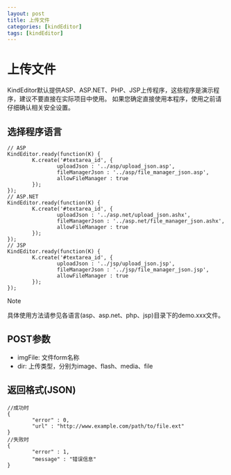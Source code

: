 ```yaml
---
layout: post
title: 上传文件
categories: [kindEditor]
tags: [kindEditor]
---
```


# 上传文件

KindEditor默认提供ASP、ASP.NET、PHP、JSP上传程序，这些程序是演示程序，建议不要直接在实际项目中使用。 如果您确定直接使用本程序，使用之前请仔细确认相关安全设置。

## 选择程序语言

```
// ASP
KindEditor.ready(function(K) {
        K.create('#textarea_id', {
                uploadJson : '../asp/upload_json.asp',
                fileManagerJson : '../asp/file_manager_json.asp',
                allowFileManager : true
        });
});
// ASP.NET
KindEditor.ready(function(K) {
        K.create('#textarea_id', {
                uploadJson : '../asp.net/upload_json.ashx',
                fileManagerJson : '../asp.net/file_manager_json.ashx',
                allowFileManager : true
        });
});
// JSP
KindEditor.ready(function(K) {
        K.create('#textarea_id', {
                uploadJson : '../jsp/upload_json.jsp',
                fileManagerJson : '../jsp/file_manager_json.jsp',
                allowFileManager : true
        });
});
```

Note

具体使用方法请参见各语言(asp、asp.net、php、jsp)目录下的demo.xxx文件。

## POST参数

-   imgFile: 文件form名称
-   dir: 上传类型，分别为image、flash、media、file

## 返回格式(JSON)

```
//成功时
{
        "error" : 0,
        "url" : "http://www.example.com/path/to/file.ext"
}
//失败时
{
        "error" : 1,
        "message" : "错误信息"
}
```